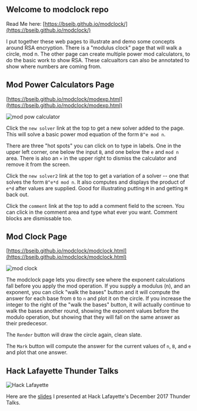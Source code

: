 ## Welcome to modclock repo

Read Me here: [https://bseib.github.io/modclock/](https://bseib.github.io/modclock/)

I put together these web pages to illustrate and demo some concepts around RSA
encryption. There is a "modulus clock" page that will walk a circle, mod n. The
other page can create multiple power mod calculators, to do the basic work to
show RSA. These calcualtors can also be annotated to show where numbers are
coming from.

## Mod Power Calculators Page
[https://bseib.github.io/modclock/modexp.html](https://bseib.github.io/modclock/modexp.html)

![mod pow calculator](https://bseib.github.io/modclock/doc/modpow.png)

Click the `new solver` link at the top to get a new solver added to the page. This will
solve a basic power mod equation of the form `B^e mod n`.

There are three "hot spots" you can click on to type in labels. One in the upper left corner,
one below the input `B`, and one below the `e` and `mod n` area. There is also an `×` in the
upper right to dismiss the calculator and remove it from the screen.

Click the `new solver2` link at the top to get a variation of a solver -- one that solves
the form `B^e*d mod n`. It also computes and displays the product of `e*d` after values are
supplied. Good for illustrating putting `M` in and getting `M` back out.

Click the `comment` link at the top to add a comment field to the screen. You can click in the
comment area and type what ever you want. Comment blocks are dismissable too.

## Mod Clock Page
[https://bseib.github.io/modclock/modclock.html](https://bseib.github.io/modclock/modclock.html)

![mod clock](https://bseib.github.io/modclock/doc/modclock.png)

The modclock page lets you directly see where the exponent calculations fall before you apply the
mod operation. If you supply a modulus (n), and an exponent, you can click "walk the bases" button
and it will compute the answer for each base from `0` to `n` and plot it on the circle. If you 
increase the integer to the right of the "walk the bases" button, it will actually continue to walk
the bases another round, showing the exponent values before the modulo operation, but showing that
they will fall on the same answer as their predecesor.

The `Render` button will draw the circle again, clean slate.

The `Mark` button will compute the answer for the current values of `n`, `B`, and `e` and plot that one answer.

## Hack Lafayette Thunder Talks

![Hack Lafayette](https://bseib.github.io/modclock/doc/hack-lafayette-thunder-dec2017.png)

Here are the [slides](https://docs.google.com/presentation/d/1lLE33MC89vuK8gfgl6Beuvu1Mvgl1YLdjTyCK-LcINw/edit?usp=sharing) I presented at Hack Lafayette's December 2017 Thunder Talks.



